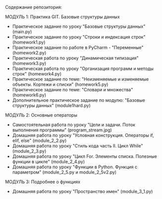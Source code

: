 Содержание репозитория:

МОДУЛЬ 1: Практика GIT. Базовые структуры данных
- Практическое задание по уроку "Базовые структуры данных" (main.py)
- Практическое задание по уроку "Строки и индексация строк" (homework1.py)
- Практическое задание по работе в PyCharm - "Переменные" (homework2.py)
- Практическая работа по уроку "Динамическая типизация" (homework3.py)
- Практическая работа по уроку "Организация программ и методы строк" (homework4.py)
- Практическое задание по теме: "Неизменяемые и изменяемые объекты. Кортежи и списки" (homework5.py)
- Практическое задание по теме: "Словари и множества" (homework6.py)
- Дополнительное практическое задание по модулю: "Базовые структуры данных" (module1hard.py)

МОДУЛЬ 2: Основные операторы
- Самостоятельная работа по уроку "Цели и задачи. Поток выполнения программы" (program_stream.jpg)
- Домашняя работа по уроку "Условная конструкция. Операторы if, elif, else" (module_2_2.py)
- Домашняя работа по уроку "Стиль кода часть II. Цикл While" (module_2_3.py)
- Домашняя работа по уроку "Цикл For. Элементы списка. Полезные функции в цикле" (module_2_4.py)
- Домашняя работа по уроку "Функции в Python. Функция с параметром" (module_2_5.py и module_2_5v2.py)

МОДУЛЬ 3: Подробнее о функциях
- Домашняя работа по уроку "Пространство имен" (module_3_1.py)
